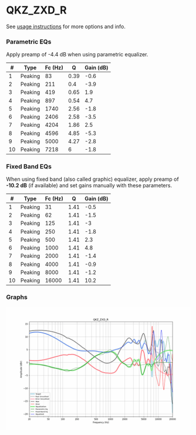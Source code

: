 # QKZ_ZXD_R
See [usage instructions](https://github.com/jaakkopasanen/AutoEq#usage) for more options and info.

### Parametric EQs
Apply preamp of -4.4 dB when using parametric equalizer.

|   # | Type    |   Fc (Hz) |    Q |   Gain (dB) |
|-----|---------|-----------|------|-------------|
|   1 | Peaking |        83 | 0.39 |        -0.6 |
|   2 | Peaking |       211 | 0.4  |        -3.9 |
|   3 | Peaking |       419 | 0.65 |         1.9 |
|   4 | Peaking |       897 | 0.54 |         4.7 |
|   5 | Peaking |      1740 | 2.56 |        -1.8 |
|   6 | Peaking |      2406 | 2.58 |        -3.5 |
|   7 | Peaking |      4204 | 1.86 |         2.5 |
|   8 | Peaking |      4596 | 4.85 |        -5.3 |
|   9 | Peaking |      5000 | 4.27 |        -2.8 |
|  10 | Peaking |      7218 | 6    |        -1.8 |

### Fixed Band EQs
When using fixed band (also called graphic) equalizer, apply preamp of **-10.2 dB** (if available) and set gains manually with these parameters.

|   # | Type    |   Fc (Hz) |    Q |   Gain (dB) |
|-----|---------|-----------|------|-------------|
|   1 | Peaking |        31 | 1.41 |        -0.5 |
|   2 | Peaking |        62 | 1.41 |        -1.5 |
|   3 | Peaking |       125 | 1.41 |        -3   |
|   4 | Peaking |       250 | 1.41 |        -1.8 |
|   5 | Peaking |       500 | 1.41 |         2.3 |
|   6 | Peaking |      1000 | 1.41 |         4.8 |
|   7 | Peaking |      2000 | 1.41 |        -1.4 |
|   8 | Peaking |      4000 | 1.41 |        -0.9 |
|   9 | Peaking |      8000 | 1.41 |        -1.2 |
|  10 | Peaking |     16000 | 1.41 |        10.2 |

### Graphs
![](./QKZ_ZXD_R.png)
